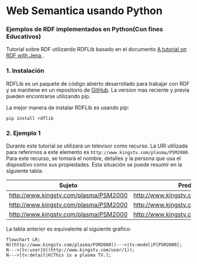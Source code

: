 # Web Semantica usando Python

### Ejemplos de RDF implementados en Python(Con fines Educativos)

Tutorial sobre RDF utilizando RDFLib basado en el documento [A tutorial on RDF with Jena
](https://www.researchgate.net/publication/292886404_A_tutorial_on_RDF_with_Jena).

### 1. Instalación

RDFLib es un paquete de código abierto desarrollado para trabajar con RDF y se mantiene en un repositorio de [GitHub](https://github.com/RDFLib/rdflib/). La version mas reciente y previa pueden encontrarse utilizando pip.

La mejor manera de instalar RDFLib es usando pip:

```shell
pip install rdflib 
```

### 2. Ejemplo 1

Durante este tutorial se utilizará un televisor como recurso. La URI utilizada para referirnos a este elemento es `http://www.kingstv.com/plasma/PSM2000`. Para este recurso, se tomará el nombre, detalles y la persona que usa el dispositivo como sus propiedades. Esta situación se puede resumir en la siguiente tabla:


| Sujeto | Predicado | Objecto |
| -------| --------  | ------- |
| http://www.kingstv.com/plasma/PSM2000 | http://www.kingstv.com/tv_property/model | PSM2000 |
| http://www.kingstv.com/plasma/PSM2000 | http://www.kingstv.com/tv_property/detail | This is a plasma TV. |
| http://www.kingstv.com/plasma/PSM2000 | http://www.kingstv.com/tv_property/user | http://www.kingstv.com/user/1 |


La tabla anterior es equivalente al siguiente grafico:


```mermaid
flowchart LR;
N((http://www.kingstv.com/plasma/PSM2000))--->|tv:model|P[PSM2000];
N--->|tv:user|G((http://www.kingstv.com/user/1));
N--->|tv:detail|H[This is a plasma TV.];
```